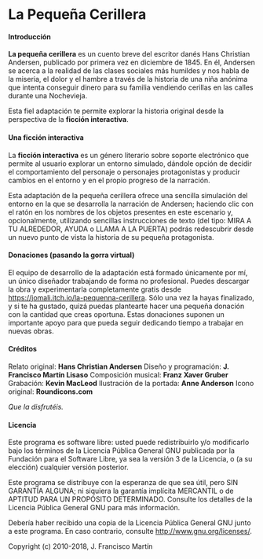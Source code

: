 # La Pequeña Cerillera


#### Introducción

**La pequeña cerillera** es un cuento breve del escritor danés Hans Christian Andersen, publicado por primera vez en diciembre de 1845. En él, Andersen se acerca a la realidad de las clases sociales más humildes y nos habla de la miseria, el dolor y el hambre a través de la historia de una niña anónima que intenta conseguir dinero para su familia vendiendo cerillas en las calles durante una Nochevieja.

Esta fiel adaptación te permite explorar la historia original desde la perspectiva de la **ficción interactiva**.


#### Una ficción interactiva

La **ficción interactiva** es un género literario sobre soporte electrónico que permite al usuario explorar un entorno simulado, dándole opción de decidir el comportamiento del personaje o personajes protagonistas y producir cambios en el entorno y en el propio progreso de la narración.

Esta adaptación de la pequeña cerillera ofrece una sencilla simulación del entorno en la que se desarrolla la narración de Andersen; haciendo clic con el ratón en los nombres de los objetos presentes en este escenario y, opcionalmente, utilizando sencillas instrucciones de texto (del tipo: MIRA A TU ALREDEDOR, AYUDA o LLAMA A LA PUERTA) podrás redescubrir desde un nuevo punto de vista la historia de su pequeña protagonista.


#### Donaciones (pasando la gorra virtual)

El equipo de desarrollo de la adaptación está formado únicamente por mí, un único diseñador trabajando de forma no profesional. Puedes descargar la obra y experimentarla completamente gratis desde <https://jomali.itch.io/la-pequenna-cerillera>. Sólo una vez la hayas finalizado, y si te ha gustado, quizá puedas plantearte hacer una pequeña donación con la cantidad que creas oportuna. Estas donaciones suponen un importante apoyo para que pueda seguir dedicando tiempo a trabajar en nuevas obras.


#### Créditos

Relato original: **Hans Christian Andersen**
Diseño y programación: **J. Francisco Martín Lisaso**
Composición musical: **Franz Xaver Gruber**
Grabación: **Kevin MacLeod**
Ilustración de la portada: **Anne Anderson**
Icono original: **Roundicons.com**

*Que la disfrutéis.*


#### Licencia

Este programa es software libre: usted puede redistribuirlo y/o modificarlo bajo los términos de la Licencia Pública General GNU publicada por la Fundación para el Software Libre, ya sea la versión 3 de la Licencia, o (a su elección) cualquier versión posterior.

Este programa se distribuye con la esperanza de que sea útil, pero SIN GARANTÍA ALGUNA; ni siquiera la garantía implícita MERCANTIL o de APTITUD PARA UN PROPÓSITO DETERMINADO. Consulte los detalles de la Licencia Pública General GNU para más información.

Debería haber recibido una copia de la Licencia Pública General GNU junto a este programa. En caso contrario, consulte <http://www.gnu.org/licenses/>.

Copyright (c) 2010-2018, J. Francisco Martín

